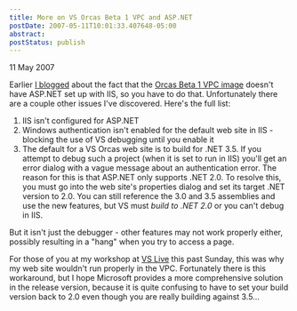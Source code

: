 ```yaml
---
title: More on VS Orcas Beta 1 VPC and ASP.NET
postDate: 2007-05-11T10:01:33.407648-05:00
abstract: 
postStatus: publish
---
```

11 May 2007

Earlier [I blogged](http://www.lhotka.net/weblog/OrcasBeta1ASPNETNotEnabledByDefault.aspx) about the fact that the [Orcas Beta 1 VPC image](http://msdn2.microsoft.com/en-us/vstudio/aa700831.aspx) doesn't have ASP.NET set up with IIS, so you have to do that. Unfortunately there are a couple other issues I've discovered. Here's the full list:

1. IIS isn't configured for ASP.NET
2. Windows authentication isn't enabled for the default web site in IIS - blocking the use of VS debugging until you enable it
3. The default for a VS Orcas web site is to build for .NET 3.5. If you attempt to debug such a project (when it is set to run in IIS) you'll get an error dialog with a vague message about an authentication error. The reason for this is that ASP.NET only supports .NET 2.0. To resolve this, you must go into the web site's properties dialog and set its target .NET version to 2.0. You can still reference the 3.0 and 3.5 assemblies and use the new features, but VS must *build to .NET 2.0* or you can't debug in IIS.

But it isn't just the debugger - other features may not work properly either, possibly resulting in a "hang" when you try to access a page.


For those of you at my workshop at [VS Live](http://www.vslive.com) this past Sunday, this was why my web site wouldn't run properly in the VPC. Fortunately there is this workaround, but I hope Microsoft provides a more comprehensive solution in the release version, because it is quite confusing to have to set your build version back to 2.0 even though you are really building against 3.5...
